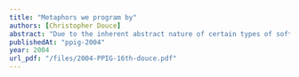 ```yaml
---
title: "Metaphors we program by"
authors: [Christopher Douce]
abstract: "Due to the inherent abstract nature of certain types of software development, programmers and software engineers use metaphoric language throughout many areas of their work. This paper examines some of the many metaphors found within software development and engineering. A simplistic taxonomy is used to present the metaphors that have been found. The use and importance of metaphor and programming are discussed and some consideration is given towards the origins of metaphor. Intersections with other disciplines interested in this topic are also presented. It is concluded that software developers should ideally possess the ability to both understand and to generate new metaphors to successfully develop usable and successful software."
publishedAt: "ppig-2004"
year: 2004
url_pdf: "/files/2004-PPIG-16th-douce.pdf"
---
```


